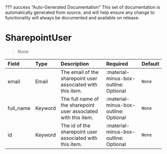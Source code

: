 ??? success "Auto-Generated Documentation"
    This set of documentation is automatically generated from source, and will help ensure any change to functionality will always be documented and available on release.

# SharepointUser

> None

| Field | Type | Description | Required | Default |
| :--- | :--- | :--- | :--- | :--- |
| email | Email | The email of the sharepoint user associated with this item. | :material-minus-box-outline: Optional | `None` |
| full_name | Keyword | The full name of the sharepoint user associated with this item. | :material-minus-box-outline: Optional | `None` |
| id | Keyword | The id of the sharepoint user associated with this item. | :material-minus-box-outline: Optional | `None` |